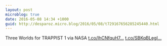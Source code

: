 ```yaml
---
layout: post
microblog: true
date: 2016-05-08 14:34 +1000
guid: http://desparoz.micro.blog/2016/05/08/t729167656285245440.html
---
```

Three Worlds for TRAPPIST 1 via NASA [t.co/lhCNfquH7...](https://t.co/lhCNfquH7D) [t.co/SBKqBLegI...](https://t.co/SBKqBLegIO)
